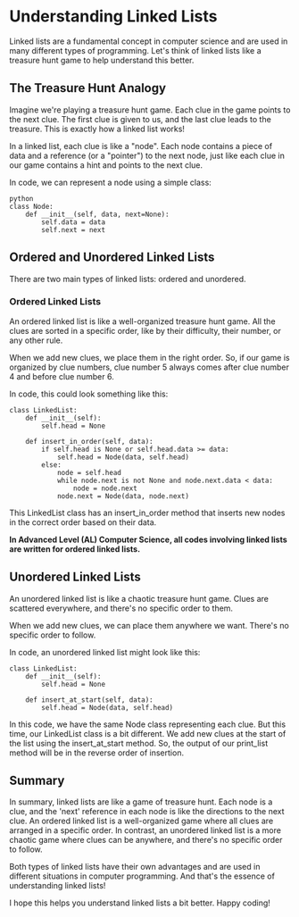 # Understanding Linked Lists

Linked lists are a fundamental concept in computer science and are used in many different types of programming. Let's think of linked lists like a treasure hunt game to help understand this better.

## The Treasure Hunt Analogy

Imagine we're playing a treasure hunt game. Each clue in the game points to the next clue. The first clue is given to us, and the last clue leads to the treasure. This is exactly how a linked list works!

In a linked list, each clue is like a "node". Each node contains a piece of data and a reference (or a "pointer") to the next node, just like each clue in our game contains a hint and points to the next clue.

In code, we can represent a node using a simple class:

```
python
class Node:
    def __init__(self, data, next=None):
        self.data = data
        self.next = next
```

## Ordered and Unordered Linked Lists
There are two main types of linked lists: ordered and unordered.

### Ordered Linked Lists
An ordered linked list is like a well-organized treasure hunt game. All the clues are sorted in a specific order, like by their difficulty, their number, or any other rule.

When we add new clues, we place them in the right order. So, if our game is organized by clue numbers, clue number 5 always comes after clue number 4 and before clue number 6.

In code, this could look something like this:

```
class LinkedList:
    def __init__(self):
        self.head = None

    def insert_in_order(self, data):
        if self.head is None or self.head.data >= data:
            self.head = Node(data, self.head)
        else:
            node = self.head
            while node.next is not None and node.next.data < data:
                node = node.next
            node.next = Node(data, node.next)
```

This LinkedList class has an insert_in_order method that inserts new nodes in the correct order based on their data.

**In Advanced Level (AL) Computer Science, all codes involving linked lists are written for ordered linked lists.**

## Unordered Linked Lists
An unordered linked list is like a chaotic treasure hunt game. Clues are scattered everywhere, and there's no specific order to them.

When we add new clues, we can place them anywhere we want. There's no specific order to follow.

In code, an unordered linked list might look like this:

```
class LinkedList:
    def __init__(self):
        self.head = None

    def insert_at_start(self, data):
        self.head = Node(data, self.head)
```

In this code, we have the same Node class representing each clue. But this time, our LinkedList class is a bit different. We add new clues at the start of the list using the insert_at_start method. So, the output of our print_list method will be in the reverse order of insertion.

## Summary
In summary, linked lists are like a game of treasure hunt. Each node is a clue, and the 'next' reference in each node is like the directions to the next clue. An ordered linked list is a well-organized game where all clues are arranged in a specific order. In contrast, an unordered linked list is a more chaotic game where clues can be anywhere, and there's no specific order to follow.

Both types of linked lists have their own advantages and are used in different situations in computer programming. And that's the essence of understanding linked lists!

I hope this helps you understand linked lists a bit better. Happy coding!
